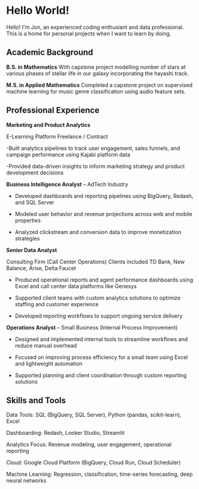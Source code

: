 # Hello World!

Hello! I'm Jon, an experienced coding enthusiant and data professional. This is a home for personal projects when I want to learn by doing.

## Academic Background
**B.S. in Mathematics** With capstone project modelling number of stars at various phases of stellar life in our galaxy incorporating the hayashi track.

**M.S. in Applied Mathematics** Completed a capstone project on supervised machine learning for music genre classification using audio feature sets.

## Professional Experience
**Marketing and Product Analytics**

E-Learning Platform
Freelance / Contract

-Built analytics pipelines to track user engagement, sales funnels, and campaign performance using Kajabi platform data

-Provided data-driven insights to inform marketing strategy and product development decisions


**Business Intelligence Analyst** – AdTech Industry

- Developed dashboards and reporting pipelines using BigQuery, Redash, and SQL Server

- Modeled user behavior and revenue projections across web and mobile properties

- Analyzed clickstream and conversion data to improve monetization strategies


**Senior Data Analyst**

Consulting Firm (Call Center Operations)
Clients included TD Bank, New Balance, Arise, Delta Faucet

- Produced operational reports and agent performance dashboards using Excel and call center data platforms like Genesys

- Supported client teams with custom analytics solutions to optimize staffing and customer experience

- Developed reporting workflows to support ongoing service delivery


**Operations Analyst** – Small Business (Internal Process Improvement)

- Designed and implemented internal tools to streamline workflows and reduce manual overhead

- Focused on improving process efficiency for a small team using Excel and lightweight automation

- Supported planning and client coordination through custom reporting solutions


## Skills and Tools

Data Tools: SQL (BigQuery, SQL Server), Python (pandas, scikit-learn), Excel

Dashboarding: Redash, Looker Studio, Streamlit

Analytics Focus: Revenue modeling, user engagement, operational reporting

Cloud: Google Cloud Platform (BigQuery, Cloud Run, Cloud Scheduler)

Machine Learning: Regression, classification, time-series forecasting, deep neural networks

